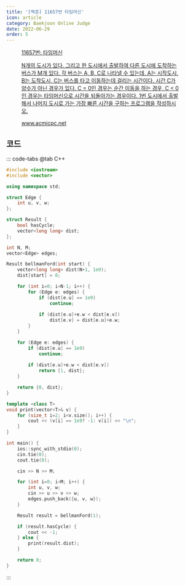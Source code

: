 ```yaml
---
title: '[백준] 11657번 타임머신'
icon: article
category: Baekjoon Online Judge
date: 2022-06-29
order: 5
---
```


<figure class="opengraph"><a href="https://www.acmicpc.net/problem/11657" data-source-url="https://www.acmicpc.net/problem/11657">
<div class="og-image" style="background-image: url('https://drive.google.com/uc?export=view&id=1nCax5mgwtYA82T46I_ntU1afsBBNkrLr');"></div>
<div class="og-text">
<p class="og-title">11657번: 타임머신</p>
<p class="og-desc">N개의 도시가 있다. 그리고 한 도시에서 출발하여 다른 도시에 도착하는 버스가 M개 있다. 각 버스는 A, B, C로 나타낼 수 있는데, A는 시작도시, B는 도착도시, C는 버스를 타고 이동하는데 걸리는 시간이다. 시간 C가 양수가 아닌 경우가 있다. C = 0인 경우는 순간 이동을 하는 경우, C &lt; 0인 경우는 타임머신으로 시간을 되돌아가는 경우이다. 1번 도시에서 출발해서 나머지 도시로 가는 가장 빠른 시간을 구하는 프로그램을 작성하시오.</p>
<p class="og-host">www.acmicpc.net</p></div></a></figure>

## 코드
::: code-tabs
@tab C++
```cpp
#include <iostream>
#include <vector>

using namespace std;

struct Edge {
    int u, v, w;
};

struct Result {
    bool hasCycle;
    vector<long long> dist;
};

int N, M;
vector<Edge> edges;

Result bellmanFord(int start) {
    vector<long long> dist(N+1, 1e9);
    dist[start] = 0;

    for (int i=0; i<N-1; i++) {
        for (Edge e: edges) {
            if (dist[e.u] == 1e9)
                continue;
            
            if (dist[e.u]+e.w < dist[e.v])
                dist[e.v] = dist[e.u]+e.w;
        }
    }

    for (Edge e: edges) {
        if (dist[e.u] == 1e9)
            continue;
        
        if (dist[e.u]+e.w < dist[e.v])
            return {1, dist};
    }

    return {0, dist};
}

template <class T>
void print(vector<T>& v) {
    for (size_t i=2; i<v.size(); i++) {
        cout << (v[i] == 1e9? -1: v[i]) << "\n";
    }
}

int main() {
    ios::sync_with_stdio(0);
    cin.tie(0);
    cout.tie(0);

    cin >> N >> M;

    for (int i=0; i<M; i++) {
        int u, v, w;
        cin >> u >> v >> w;
        edges.push_back({u, v, w});
    }

    Result result = bellmanFord(1);

    if (result.hasCycle) {
        cout << -1;
    } else {
        print(result.dist);
    }

    return 0;
}
```
:::
